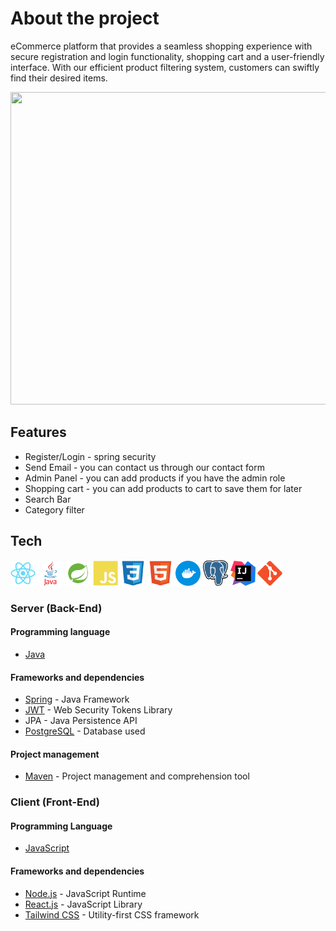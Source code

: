 # About the project


eCommerce platform that provides a seamless shopping experience with secure registration and login functionality, shopping cart and a user-friendly interface. With our efficient product filtering system, customers can swiftly find their desired items.

<p align="center" border-radius="25%">
  <img src="https://github.com/florinbighiu/El-proyecte-grande/assets/120215264/d7529bcd-e715-4335-b3d2-7e56dd546477" width="1250" height="500" title="hover text">
</p>

## Features

- Register/Login - spring security
- Send Email - you can contact us through our contact form
- Admin Panel - you can add products if you have the admin role
- Shopping cart - you can add products to cart to save them for later
- Search Bar
- Category filter


## Tech
<p align="left">
<img src="https://raw.githubusercontent.com/SidorAndrei/SidorAndrei/master/assets/react-original.svg" height="auto" width="40">

<img src="https://raw.githubusercontent.com/SidorAndrei/SidorAndrei/master/assets/java-logo.svg" height="auto" width="40">

<img src="https://raw.githubusercontent.com/SidorAndrei/SidorAndrei/master/assets/spring_logo-removebg-preview.png" height="auto" width="40">

<img src="https://raw.githubusercontent.com/SidorAndrei/SidorAndrei/master/assets/javascript-plain.svg" height="auto" width="40">

<img src="https://raw.githubusercontent.com/SidorAndrei/SidorAndrei/master/assets/css3-original.svg" height="auto" width="40">

<img src="https://raw.githubusercontent.com/SidorAndrei/SidorAndrei/master/assets/html5-original.svg" height="auto" width="40">

<img src="https://raw.githubusercontent.com/SidorAndrei/SidorAndrei/master/assets/docker.svg" height="auto" width="40">

<img src="https://raw.githubusercontent.com/SidorAndrei/SidorAndrei/master/assets/Postgresql_elephant.svg" height="auto" width="40">

<img src="https://raw.githubusercontent.com/SidorAndrei/SidorAndrei/master/assets/IntelliJ_IDEA_Icon.svg" height="auto" width="40">

<img src="https://raw.githubusercontent.com/SidorAndrei/SidorAndrei/master/assets/git-original.svg" height="auto" width="40">
</p>

### Server (Back-End)
#### Programming language
- [Java](https://www.java.com/)


#### Frameworks and dependencies
- [Spring](https://spring.io/) - Java Framework
- [JWT](https://jwt.io/libraries) - Web Security Tokens Library
- JPA - Java Persistence API
- [PostgreSQL](https://www.postgresql.org/) - Database used

#### Project management
- [Maven](https://maven.apache.org/) - Project management and comprehension tool

### Client (Front-End)
#### Programming Language
- [JavaScript](https://www.javascript.com/)
#### Frameworks and dependencies
- [Node.js](https://nodejs.org/) - JavaScript Runtime
- [React.js](https://reactjs.org/) - JavaScript Library
- [Tailwind CSS](https://tailwindcss.com/) - Utility-first CSS framework 

